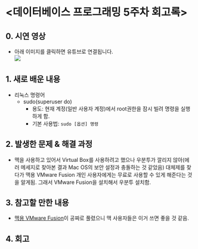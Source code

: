 <데이터베이스 프로그래밍 5주차 회고록>
=============================
## 0. 시연 영상
* 아래 이미지를 클릭하면 유튜브로 연결됩니다.  
[![](http://img.youtube.com/vi/LlzY5UR0NpQ/0.jpg)](http://www.youtube.com/watch?v=LlzY5UR0NpQ "")

## 1. 새로 배운 내용
* 리눅스 명령어
  * sudo(superuser do)
    * 용도: 현재 계정(일반 사용자 계정)에서 root권한을 잠시 빌려 명령을 실행하게 함.
    * 기본 사용법: `sudo [옵션] 명령`

## 2. 발생한 문제 & 해결 과정
* 맥을 사용하고 있어서 Virtual Box를 사용하려고 했으나 우분투가 깔리지 않아(에러 메세지로 찾아본 결과 Mac OS의 보안 설정과 충돌하는 것 같았음) 대체제를 찾다가 맥용 VMware Fusion 개인 사용자에게는 무료로 사용할 수 있게 해준다는 것을 알게됨. 그래서 VMware Fusion을 설치해서 우분투 설치함.

## 3. 참고할 만한 내용
* [맥용 VMware Fusion](https://my.vmware.com/web/vmware/evalcenter?p=fusion-player-personal)이 공짜로 풀렸으니 맥 사용자들은 이거 쓰면 좋을 것 같음.

## 4. 회고
